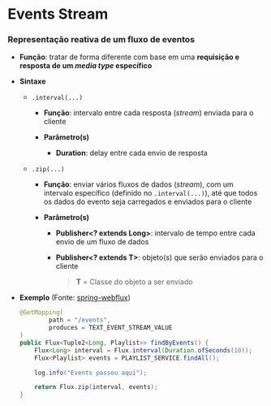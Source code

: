 # Events Stream

### Representação reativa de um fluxo de eventos

* **Função**: tratar de forma diferente com base em uma **requisição e resposta de um *media type* específico**

* **Sintaxe**

  * `.interval(...)`

    * **Função**: intervalo entre cada resposta (*stream*) enviada para o cliente

    * **Parâmetro(s)**

      * **Duration**: delay entre cada envio de resposta

  * `.zip(...)`

    * **Função**: enviar vários fluxos de dados (*stream*), com um intervalo específico (definido no `.interval(...)`),  até que todos os dados do evento seja carregados e enviados para o cliente

    * **Parâmetro(s)**

      * **Publisher<? extends Long>**: intervalo de tempo entre cada envio de um fluxo de dados 

      * **Publisher<? extends T>**: objeto(s) que serão enviados para o cliente

        > **T** = Classe do objeto a ser enviado

* **Exemplo** (Fonte: [spring-webflux](https://github.com/Aprendendo-programacao/spring-webflux))

  ```java
  @GetMapping(
          path = "/events",
          produces = TEXT_EVENT_STREAM_VALUE
  )
  public Flux<Tuple2<Long, Playlist>> findByEvents() {
      Flux<Long> interval = Flux.interval(Duration.ofSeconds(10));
      Flux<Playlist> events = PLAYLIST_SERVICE.findAll();

      log.info("Events passou aqui");

      return Flux.zip(interval, events);
  }
  ```